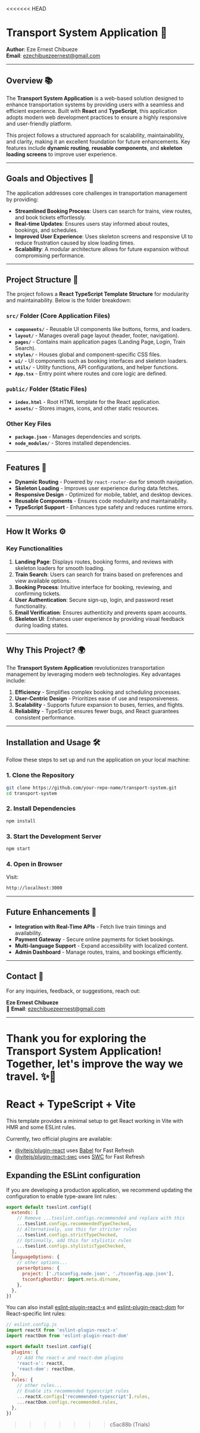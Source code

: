 <<<<<<< HEAD
# Transport System Application 🚆

**Author**: Eze Ernest Chibueze  
**Email**: [ezechibuezeernest@gmail.com](mailto:ezechibuezeernest@gmail.com)

---

## Overview 📚

The **Transport System Application** is a web-based solution designed to enhance transportation systems by providing users with a seamless and efficient experience. Built with **React** and **TypeScript**, this application adopts modern web development practices to ensure a highly responsive and user-friendly platform.

This project follows a structured approach for scalability, maintainability, and clarity, making it an excellent foundation for future enhancements. Key features include **dynamic routing**, **reusable components**, and **skeleton loading screens** to improve user experience.

---

## Goals and Objectives 🎯

The application addresses core challenges in transportation management by providing:

- **Streamlined Booking Process**: Users can search for trains, view routes, and book tickets effortlessly.
- **Real-time Updates**: Ensures users stay informed about routes, bookings, and schedules.
- **Improved User Experience**: Uses skeleton screens and responsive UI to reduce frustration caused by slow loading times.
- **Scalability**: A modular architecture allows for future expansion without compromising performance.

---

## Project Structure 📂

The project follows a **React TypeScript Template Structure** for modularity and maintainability. Below is the folder breakdown:

### **`src/` Folder** (Core Application Files)

- **`components/`** - Reusable UI components like buttons, forms, and loaders.
- **`layout/`** - Manages overall page layout (header, footer, navigation).
- **`pages/`** - Contains main application pages (Landing Page, Login, Train Search).
- **`styles/`** - Houses global and component-specific CSS files.
- **`ui/`** - UI components such as booking interfaces and skeleton loaders.
- **`utils/`** - Utility functions, API configurations, and helper functions.
- **`App.tsx`** - Entry point where routes and core logic are defined.

### **`public/` Folder** (Static Files)

- **`index.html`** - Root HTML template for the React application.
- **`assets/`** - Stores images, icons, and other static resources.

### **Other Key Files**

- **`package.json`** - Manages dependencies and scripts.
- **`node_modules/`** - Stores installed dependencies.

---

## Features 🚀

- **Dynamic Routing** - Powered by `react-router-dom` for smooth navigation.
- **Skeleton Loading** - Improves user experience during data fetches.
- **Responsive Design** - Optimized for mobile, tablet, and desktop devices.
- **Reusable Components** - Ensures code modularity and maintainability.
- **TypeScript Support** - Enhances type safety and reduces runtime errors.

---

## How It Works ⚙️

### **Key Functionalities**

1. **Landing Page**: Displays routes, booking forms, and reviews with skeleton loaders for smooth loading.
2. **Train Search**: Users can search for trains based on preferences and view available options.
3. **Booking Process**: Intuitive interface for booking, reviewing, and confirming tickets.
4. **User Authentication**: Secure sign-up, login, and password reset functionality.
5. **Email Verification**: Ensures authenticity and prevents spam accounts.
6. **Skeleton UI**: Enhances user experience by providing visual feedback during loading states.

---

## Why This Project? 🌍

The **Transport System Application** revolutionizes transportation management by leveraging modern web technologies. Key advantages include:

1. **Efficiency** - Simplifies complex booking and scheduling processes.
2. **User-Centric Design** - Prioritizes ease of use and responsiveness.
3. **Scalability** - Supports future expansion to buses, ferries, and flights.
4. **Reliability** - TypeScript ensures fewer bugs, and React guarantees consistent performance.

---

## Installation and Usage 🛠️

Follow these steps to set up and run the application on your local machine:

### **1. Clone the Repository**

```bash
git clone https://github.com/your-repo-name/transport-system.git
cd transport-system
```

### **2. Install Dependencies**

```bash
npm install
```

### **3. Start the Development Server**

```bash
npm start
```

### **4. Open in Browser**

Visit:

```bash
http://localhost:3000
```

---

## Future Enhancements 🔮

- **Integration with Real-Time APIs** - Fetch live train timings and availability.
- **Payment Gateway** - Secure online payments for ticket bookings.
- **Multi-language Support** - Expand accessibility with localized content.
- **Admin Dashboard** - Manage routes, trains, and bookings efficiently.

---

## Contact 📩

For any inquiries, feedback, or suggestions, reach out:

**Eze Ernest Chibueze**  
📧 **Email**: [ezechibuezeernest@gmail.com](mailto:ezechibuezeernest@gmail.com)

---

Thank you for exploring the **Transport System Application**! Together, let's improve the way we travel. ✨🚀
=======
# React + TypeScript + Vite

This template provides a minimal setup to get React working in Vite with HMR and some ESLint rules.

Currently, two official plugins are available:

- [@vitejs/plugin-react](https://github.com/vitejs/vite-plugin-react/blob/main/packages/plugin-react/README.md) uses [Babel](https://babeljs.io/) for Fast Refresh
- [@vitejs/plugin-react-swc](https://github.com/vitejs/vite-plugin-react-swc) uses [SWC](https://swc.rs/) for Fast Refresh

## Expanding the ESLint configuration

If you are developing a production application, we recommend updating the configuration to enable type-aware lint rules:

```js
export default tseslint.config({
  extends: [
    // Remove ...tseslint.configs.recommended and replace with this
    ...tseslint.configs.recommendedTypeChecked,
    // Alternatively, use this for stricter rules
    ...tseslint.configs.strictTypeChecked,
    // Optionally, add this for stylistic rules
    ...tseslint.configs.stylisticTypeChecked,
  ],
  languageOptions: {
    // other options...
    parserOptions: {
      project: ['./tsconfig.node.json', './tsconfig.app.json'],
      tsconfigRootDir: import.meta.dirname,
    },
  },
})
```

You can also install [eslint-plugin-react-x](https://github.com/Rel1cx/eslint-react/tree/main/packages/plugins/eslint-plugin-react-x) and [eslint-plugin-react-dom](https://github.com/Rel1cx/eslint-react/tree/main/packages/plugins/eslint-plugin-react-dom) for React-specific lint rules:

```js
// eslint.config.js
import reactX from 'eslint-plugin-react-x'
import reactDom from 'eslint-plugin-react-dom'

export default tseslint.config({
  plugins: {
    // Add the react-x and react-dom plugins
    'react-x': reactX,
    'react-dom': reactDom,
  },
  rules: {
    // other rules...
    // Enable its recommended typescript rules
    ...reactX.configs['recommended-typescript'].rules,
    ...reactDom.configs.recommended.rules,
  },
})
```
>>>>>>> c5ac88b (Trials)

